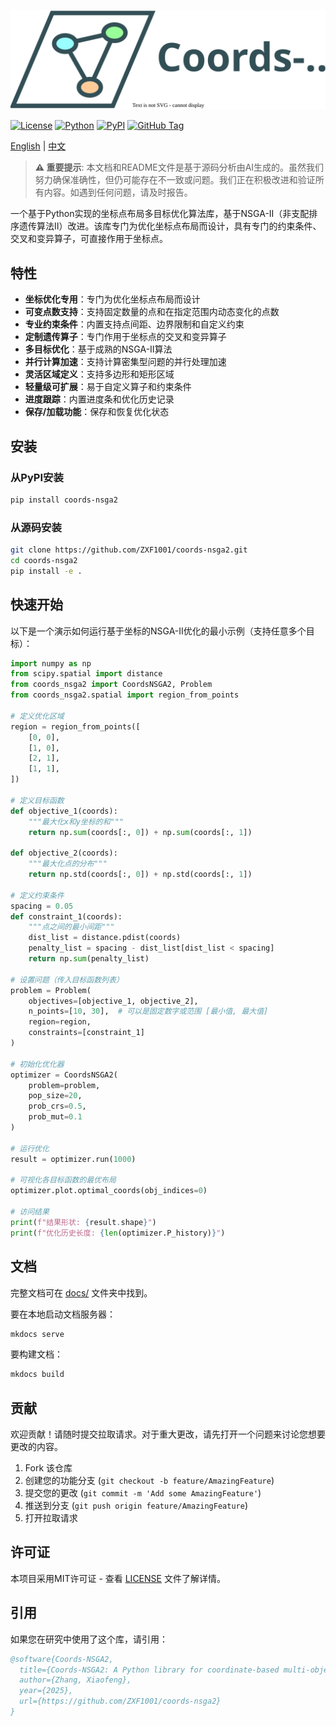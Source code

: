 ![Coords-NSGA2](./docs/logo.drawio.svg)

[![License](https://img.shields.io/github/license/ZXF1001/coords-nsga2)](LICENSE)
[![Python](https://img.shields.io/badge/python-3.8+-blue.svg)](https://www.python.org/downloads/)
[![PyPI](https://img.shields.io/badge/pypi-coords--nsga2-blue.svg)](https://pypi.org/project/coords-nsga2/)
[![GitHub Tag](https://img.shields.io/github/v/tag/ZXF1001/coords-nsga2)](https://github.com/ZXF1001/coords-nsga2/tags)

[English](README.md) | [中文](README_CN.md)

> **⚠️ 重要提示**: 本文档和README文件是基于源码分析由AI生成的。虽然我们努力确保准确性，但仍可能存在不一致或问题。我们正在积极改进和验证所有内容。如遇到任何问题，请及时报告。

一个基于Python实现的坐标点布局多目标优化算法库，基于NSGA-II（非支配排序遗传算法II）改进。该库专门为优化坐标点布局而设计，具有专门的约束条件、交叉和变异算子，可直接作用于坐标点。

## 特性

- **坐标优化专用**：专门为优化坐标点布局而设计
- **可变点数支持**：支持固定数量的点和在指定范围内动态变化的点数
- **专业约束条件**：内置支持点间距、边界限制和自定义约束
- **定制遗传算子**：专门作用于坐标点的交叉和变异算子
- **多目标优化**：基于成熟的NSGA-II算法
- **并行计算加速**：支持计算密集型问题的并行处理加速
- **灵活区域定义**：支持多边形和矩形区域
- **轻量级可扩展**：易于自定义算子和约束条件
- **进度跟踪**：内置进度条和优化历史记录
- **保存/加载功能**：保存和恢复优化状态

## 安装

### 从PyPI安装
```bash
pip install coords-nsga2
```

### 从源码安装
```bash
git clone https://github.com/ZXF1001/coords-nsga2.git
cd coords-nsga2
pip install -e .
```

## 快速开始

以下是一个演示如何运行基于坐标的NSGA-II优化的最小示例（支持任意多个目标）：

```python
import numpy as np
from scipy.spatial import distance
from coords_nsga2 import CoordsNSGA2, Problem
from coords_nsga2.spatial import region_from_points

# 定义优化区域
region = region_from_points([
    [0, 0],
    [1, 0],
    [2, 1],
    [1, 1],
])

# 定义目标函数
def objective_1(coords):
    """最大化x和y坐标的和"""
    return np.sum(coords[:, 0]) + np.sum(coords[:, 1])

def objective_2(coords):
    """最大化点的分布"""
    return np.std(coords[:, 0]) + np.std(coords[:, 1])

# 定义约束条件
spacing = 0.05
def constraint_1(coords):
    """点之间的最小间距"""
    dist_list = distance.pdist(coords)
    penalty_list = spacing - dist_list[dist_list < spacing]
    return np.sum(penalty_list)

# 设置问题（传入目标函数列表）
problem = Problem(
    objectives=[objective_1, objective_2],
    n_points=[10, 30],  # 可以是固定数字或范围 [最小值, 最大值]
    region=region,
    constraints=[constraint_1]
)

# 初始化优化器
optimizer = CoordsNSGA2(
    problem=problem,
    pop_size=20,
    prob_crs=0.5,
    prob_mut=0.1
)

# 运行优化
result = optimizer.run(1000)

# 可视化各目标函数的最优布局
optimizer.plot.optimal_coords(obj_indices=0)

# 访问结果
print(f"结果形状: {result.shape}")
print(f"优化历史长度: {len(optimizer.P_history)}")
```

## 文档

完整文档可在 [docs/](docs) 文件夹中找到。

要在本地启动文档服务器：
```bash
mkdocs serve
```

要构建文档：
```bash
mkdocs build
```

## 贡献

欢迎贡献！请随时提交拉取请求。对于重大更改，请先打开一个问题来讨论您想要更改的内容。

1. Fork 该仓库
2. 创建您的功能分支 (`git checkout -b feature/AmazingFeature`)
3. 提交您的更改 (`git commit -m 'Add some AmazingFeature'`)
4. 推送到分支 (`git push origin feature/AmazingFeature`)
5. 打开拉取请求

## 许可证

本项目采用MIT许可证 - 查看 [LICENSE](LICENSE) 文件了解详情。

## 引用

如果您在研究中使用了这个库，请引用：

```bibtex
@software{Coords-NSGA2,
  title={Coords-NSGA2: A Python library for coordinate-based multi-objective optimization},
  author={Zhang, Xiaofeng},
  year={2025},
  url={https://github.com/ZXF1001/coords-nsga2}
}
```
